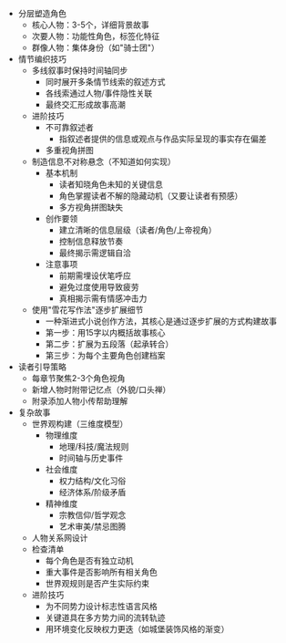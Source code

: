 - 分层塑造角色
    - 核心人物：3-5个，详细背景故事
    - 次要人物：功能性角色，标签化特征
    - 群像人物：集体身份（如"骑士团"）
- 情节编织技巧
    - 多线叙事时保持时间轴同步
        - 同时展开多条情节线索的叙述方式
        - 各线索通过人物/事件隐性关联
        - 最终交汇形成故事高潮
    - 进阶技巧
        - 不可靠叙述者
            - 指叙述者提供的信息或观点与作品实际呈现的事实存在偏差
        - 多重视角拼图
    - 制造信息不对称悬念（不知道如何实现）
        - 基本机制
            - 读者知晓角色未知的关键信息
            - 角色掌握读者不解的隐藏动机（又要让读者有预感）
            - 多方视角拼图缺失
        - 创作要领
            - 建立清晰的信息层级（读者/角色/上帝视角）
            - 控制信息释放节奏
            - 最终揭示需逻辑自洽
        - 注意事项
            - 前期需埋设伏笔呼应
            - 避免过度使用导致疲劳
            - 真相揭示需有情感冲击力
    - 使用"雪花写作法"逐步扩展细节
        - 一种渐进式小说创作方法，其核心是通过逐步扩展的方式构建故事
        - 第一步：用15字以内概括故事核心
        - 第二步：扩展为五段落（起承转合）
        - 第三步：为每个主要角色创建档案
- 读者引导策略
    - 每章节聚焦2-3个角色视角
    - 新增人物时附带记忆点（外貌/口头禅）
    - 附录添加人物小传帮助理解
- 复杂故事
    - 世界观构建（三维度模型）
        - 物理维度
            - 地理/科技/魔法规则
            - 时间轴与历史事件
        - 社会维度
            - 权力结构/文化习俗
            - 经济体系/阶级矛盾
        - 精神维度
            - 宗教信仰/哲学观念
            - 艺术审美/禁忌图腾
    - 人物关系网设计
    - 检查清单
        - 每个角色是否有独立动机
        - 重大事件是否影响所有相关角色
        - 世界观规则是否产生实际约束
    - 进阶技巧
        - 为不同势力设计标志性语言风格
        - 关键道具在多方势力间的流转轨迹
        - 用环境变化反映权力更迭（如城堡装饰风格的渐变）